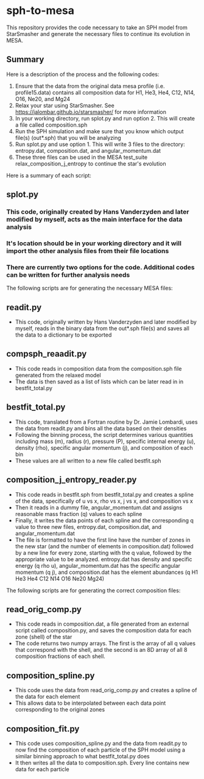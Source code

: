 # sph-to-mesa
This repository provides the code necessary to take an SPH model from StarSmasher and generate the necessary files to continue its evolution in MESA.

## Summary
Here is a description of the process and the following codes:
1. Ensure that the data from the original data mesa profile (i.e. profile15.data) contains all composition data for H1, He3, He4, C12, N14, O16, Ne20, and Mg24
2. Relax your star using StarSmasher. See https://jalombar.github.io/starsmasher/ for more information
3. In your working directory, run splot.py and run option 2. This will create a file called composition.sph
4. Run the SPH simulation and make sure that you know which output file(s) (out*.sph) that you will be analyzing
5. Run splot.py and use option 1. This will write 3 files to the directory: entropy.dat, composition.dat, and angular_momentum.dat
6. These three files can be used in the MESA test_suite relax_composition_j_entropy to continue the star's evolution

Here is a summary of each script:

## splot.py
### This code, originally created by Hans Vanderzyden and later modified by myself, acts as the main interface for the data analysis
### It's location should be in your working directory and it will import the other analysis files from their file locations
### There are currently two options for the code. Additional codes can be written for further analysis needs

The following scripts are for generating the necessary MESA files:

## readit.py
* This code, originally written by Hans Vanderzyden and later modified by myself, reads in the binary data from the out*.sph file(s) and saves all the data to a dictionary to be exported

## compsph_reaadit.py
* This code reads in composition data from the composition.sph file generated from the relaxed model
* The data is then saved as a list of lists which can be later read in in bestfit_total.py

## bestfit_total.py
* This code, translated from a Fortran routine by Dr. Jamie Lombardi, uses the data from readit.py and bins all the data based on their densities
* Following the binning process, the script determines various quantities including mass (m), radius (r), pressure (P), specific internal energy (u), density (rho), specific angular momentum (j), and composition of each bin
* These values are all written to a new file called bestfit.sph

## composition_j_entropy_reader.py
* This code reads in bestfit.sph from bestfit_total.py and creates a spline of the data, specifically of u vs x, rho vs x, j vs x, and composition vs x 
* Then it reads in a dummy file, angular_momentum.dat and assigns reasonable mass fraction (q) values to each spline
* Finally, it writes the data points of each spline and the corresponding q value to three new files, entropy.dat, composition.dat, and angular_momentum.dat
* The file is formatted to have the first line have the number of zones in the new star (and the number of elements in composition.dat) followed by a new line for every zone, starting with the q value, followed by the appropriate value to be analyzed. entropy.dat has density and specific energy (q   rho   u), angular_momentum.dat has the specific angular momentum (q   j), and composition.dat has the element abundances (q   H1   He3   He4   C12   N14   O16   Ne20   Mg24)

The following scripts are for generating the correct composition files:

## read_orig_comp.py
* This code reads in composition.dat, a file generated from an external script called composition.py, and saves the composition data for each zone (shell) of the star
* The code returns two numpy arrays. The first is the array of all q values that correspond with the shell, and the second is an 8D array of all 8 composition fractions of each shell.

## composition_spline.py
* This code uses the data from read_orig_comp.py and creates a spline of the data for each element
* This allows data to be interpolated between each data point corresponding to the original zones

## composition_fit.py
* This code uses composition_spline.py and the data from readit.py to now find the composition of each particle of the SPH model using a similar binning approach to what bestfit_total.py does
* It then writes all the data to composition.sph. Every line contains new data for each particle
